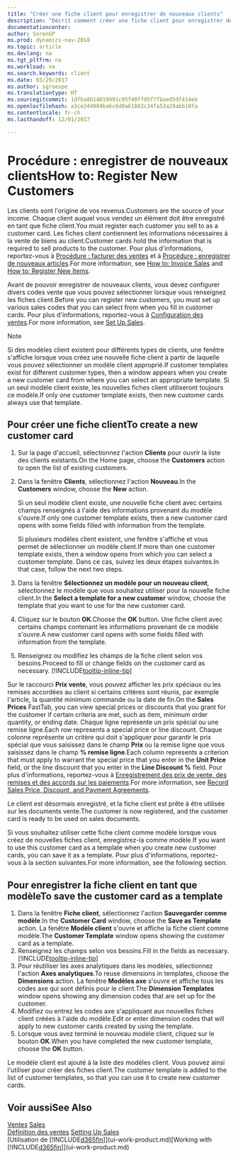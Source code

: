 ```yaml
---
title: "Créer une fiche client pour enregistrer de nouveaux clients"
description: "Décrit comment créer une fiche client pour enregistrer des informations sur chaque nouveau client ou client auquel vous vendez."
documentationcenter: 
author: SorenGP
ms.prod: dynamics-nav-2018
ms.topic: article
ms.devlang: na
ms.tgt_pltfrm: na
ms.workload: na
ms.search.keywords: client
ms.date: 03/29/2017
ms.author: sgroespe
ms.translationtype: HT
ms.sourcegitcommit: 1dfba8b14019991c95f40ffd5f7fbaed5df414eb
ms.openlocfilehash: a3ce344904ba6c6d0a61882c34fa53a29abb10fa
ms.contentlocale: fr-ch
ms.lasthandoff: 12/01/2017

---
```

# <a name="how-to-register-new-customers"></a><span data-ttu-id="a56fb-103">Procédure : enregistrer de nouveaux clients</span><span class="sxs-lookup"><span data-stu-id="a56fb-103">How to: Register New Customers</span></span>
<span data-ttu-id="a56fb-104">Les clients sont l'origine de vos revenus.</span><span class="sxs-lookup"><span data-stu-id="a56fb-104">Customers are the source of your income.</span></span> <span data-ttu-id="a56fb-105">Chaque client auquel vous vendez un élément doit être enregistré en tant que fiche client.</span><span class="sxs-lookup"><span data-stu-id="a56fb-105">You must register each customer you sell to as a customer card.</span></span> <span data-ttu-id="a56fb-106">Les fiches client contiennent les informations nécessaires à la vente de biens au client.</span><span class="sxs-lookup"><span data-stu-id="a56fb-106">Customer cards hold the information that is required to sell products to the customer.</span></span> <span data-ttu-id="a56fb-107">Pour plus d'informations, reportez-vous à [Procédure : facturer des ventes](sales-how-invoice-sales.md) et à [Procédure : enregistrer de nouveaux articles](inventory-how-register-new-items.md).</span><span class="sxs-lookup"><span data-stu-id="a56fb-107">For more information, see [How to: Invoice Sales](sales-how-invoice-sales.md) and [How to: Register New Items](inventory-how-register-new-items.md).</span></span>  

<span data-ttu-id="a56fb-108">Avant de pouvoir enregistrer de nouveaux clients, vous devez configurer divers codes vente que vous pouvez sélectionner lorsque vous renseignez les fiches client.</span><span class="sxs-lookup"><span data-stu-id="a56fb-108">Before you can register new customers, you must set up various sales codes that you can select from when you fill in customer cards.</span></span> <span data-ttu-id="a56fb-109">Pour plus d'informations, reportez-vous à [Configuration des ventes](sales-setup-sales.md).</span><span class="sxs-lookup"><span data-stu-id="a56fb-109">For more information, see [Set Up Sales](sales-setup-sales.md).</span></span>

> [!NOTE]  
>   <span data-ttu-id="a56fb-110">Si des modèles client existent pour différents types de clients, une fenêtre s'affiche lorsque vous créez une nouvelle fiche client à partir de laquelle vous pouvez sélectionner un modèle client approprié.</span><span class="sxs-lookup"><span data-stu-id="a56fb-110">If customer templates exist for different customer types, then a window appears when you create a new customer card from where you can select an appropriate template.</span></span> <span data-ttu-id="a56fb-111">Si un seul modèle client existe, les nouvelles fiches client utiliseront toujours ce modèle.</span><span class="sxs-lookup"><span data-stu-id="a56fb-111">If only one customer template exists, then new customer cards always use that template.</span></span>

## <a name="to-create-a-new-customer-card"></a><span data-ttu-id="a56fb-112">Pour créer une fiche client</span><span class="sxs-lookup"><span data-stu-id="a56fb-112">To create a new customer card</span></span>
1. <span data-ttu-id="a56fb-113">Sur la page d'accueil, sélectionnez l'action **Clients** pour ouvrir la liste des clients existants.</span><span class="sxs-lookup"><span data-stu-id="a56fb-113">On the Home page, choose the **Customers** action to open the list of existing customers.</span></span>  
2. <span data-ttu-id="a56fb-114">Dans la fenêtre **Clients**, sélectionnez l'action **Nouveau**.</span><span class="sxs-lookup"><span data-stu-id="a56fb-114">In the **Customers** window, choose the **New** action.</span></span>

    <span data-ttu-id="a56fb-115">Si un seul modèle client existe, une nouvelle fiche client avec certains champs renseignés à l'aide des informations provenant du modèle s'ouvre.</span><span class="sxs-lookup"><span data-stu-id="a56fb-115">If only one customer template exists, then a new customer card opens with some fields filled with information from the template.</span></span>

    <span data-ttu-id="a56fb-116">Si plusieurs modèles client existent, une fenêtre s'affiche et vous permet de sélectionner un modèle client.</span><span class="sxs-lookup"><span data-stu-id="a56fb-116">If more than one customer template exists, then a window opens from which you can select a customer template.</span></span> <span data-ttu-id="a56fb-117">Dans ce cas, suivez les deux étapes suivantes.</span><span class="sxs-lookup"><span data-stu-id="a56fb-117">In that case, follow the next two steps.</span></span>
3. <span data-ttu-id="a56fb-118">Dans la fenêtre **Sélectionnez un modèle pour un nouveau client**, sélectionnez le modèle que vous souhaitez utiliser pour la nouvelle fiche client.</span><span class="sxs-lookup"><span data-stu-id="a56fb-118">In the **Select a template for a new customer** window, choose the template that you want to use for the new customer card.</span></span>
4. <span data-ttu-id="a56fb-119">Cliquez sur le bouton **OK**.</span><span class="sxs-lookup"><span data-stu-id="a56fb-119">Choose the **OK** button.</span></span> <span data-ttu-id="a56fb-120">Une fiche client avec certains champs contenant les informations provenant de ce modèle s'ouvre.</span><span class="sxs-lookup"><span data-stu-id="a56fb-120">A new customer card opens with some fields filled with information from the template.</span></span>  
5. <span data-ttu-id="a56fb-121">Renseignez ou modifiez les champs de la fiche client selon vos besoins.</span><span class="sxs-lookup"><span data-stu-id="a56fb-121">Proceed to fill or change fields on the customer card as necessary.</span></span> [!INCLUDE[tooltip-inline-tip](includes/tooltip-inline-tip_md.md)]

<span data-ttu-id="a56fb-122">Sur le raccourci **Prix vente**, vous pouvez afficher les prix spéciaux ou les remises accordées au client si certains critères sont réunis, par exemple l'article, la quantité minimum commande ou la date de fin.</span><span class="sxs-lookup"><span data-stu-id="a56fb-122">On the **Sales Prices** FastTab, you can view special prices or discounts that you grant for the customer if certain criteria are met, such as item, minimum order quantity, or ending date.</span></span> <span data-ttu-id="a56fb-123">Chaque ligne représente un prix spécial ou une remise ligne.</span><span class="sxs-lookup"><span data-stu-id="a56fb-123">Each row represents a special price or line discount.</span></span> <span data-ttu-id="a56fb-124">Chaque colonne représente un critère qui doit s'appliquer pour garantir le prix spécial que vous saisissez dans le champ **Prix** ou la remise ligne que vous saisissez dans le champ **% remise ligne**.</span><span class="sxs-lookup"><span data-stu-id="a56fb-124">Each column represents a criterion that must apply to warrant the special price that you enter in the **Unit Price** field, or the line discount that you enter in the **Line Discount %** field.</span></span> <span data-ttu-id="a56fb-125">Pour plus d'informations, reportez-vous à [Enregistrement des prix de vente, des remises et des accords sur les paiements](sales-how-record-sales-price-discount-payment-agreements.md).</span><span class="sxs-lookup"><span data-stu-id="a56fb-125">For more information, see [Record Sales Price, Discount, and Payment Agreements](sales-how-record-sales-price-discount-payment-agreements.md).</span></span>

<span data-ttu-id="a56fb-126">Le client est désormais enregistré, et la fiche client est prête à être utilisée sur les documents vente.</span><span class="sxs-lookup"><span data-stu-id="a56fb-126">The customer is now registered, and the customer card is ready to be used on sales documents.</span></span>

<span data-ttu-id="a56fb-127">Si vous souhaitez utiliser cette fiche client comme modèle lorsque vous créez de nouvelles fiches client, enregistrez-la comme modèle.</span><span class="sxs-lookup"><span data-stu-id="a56fb-127">If you want to use this customer card as a template when you create new customer cards, you can save it as a template.</span></span> <span data-ttu-id="a56fb-128">Pour plus d'informations, reportez-vous à la section suivantes.</span><span class="sxs-lookup"><span data-stu-id="a56fb-128">For more information, see the following section.</span></span>

## <a name="to-save-the-customer-card-as-a-template"></a><span data-ttu-id="a56fb-129">Pour enregistrer la fiche client en tant que modèle</span><span class="sxs-lookup"><span data-stu-id="a56fb-129">To save the customer card as a template</span></span>
1. <span data-ttu-id="a56fb-130">Dans la fenêtre **Fiche client**, sélectionnez l'action **Sauvegarder comme modèle**.</span><span class="sxs-lookup"><span data-stu-id="a56fb-130">In the **Customer Card** window, choose the **Save as Template** action.</span></span> <span data-ttu-id="a56fb-131">La fenêtre **Modèle client** s'ouvre et affiche la fiche client comme modèle.</span><span class="sxs-lookup"><span data-stu-id="a56fb-131">The **Customer Template** window opens showing the customer card as a template.</span></span>
2. <span data-ttu-id="a56fb-132">Renseignez les champs selon vos besoins.</span><span class="sxs-lookup"><span data-stu-id="a56fb-132">Fill in the fields as necessary.</span></span> [!INCLUDE[tooltip-inline-tip](includes/tooltip-inline-tip_md.md)]
3. <span data-ttu-id="a56fb-133">Pour réutiliser les axes analytiques dans les modèles, sélectionnez l'action **Axes analytiques**.</span><span class="sxs-lookup"><span data-stu-id="a56fb-133">To reuse dimensions in templates, choose the **Dimensions** action.</span></span> <span data-ttu-id="a56fb-134">La fenêtre **Modèles axe** s'ouvre et affiche tous les codes axe qui sont définis pour le client.</span><span class="sxs-lookup"><span data-stu-id="a56fb-134">The **Dimension Templates** window opens showing any dimension codes that are set up for the customer.</span></span>
4. <span data-ttu-id="a56fb-135">Modifiez ou entrez les codes axe s'appliquant aux nouvelles fiches client créées à l'aide du modèle.</span><span class="sxs-lookup"><span data-stu-id="a56fb-135">Edit or enter dimension codes that will apply to new customer cards created by using the template.</span></span>  
5. <span data-ttu-id="a56fb-136">Lorsque vous avez terminé le nouveau modèle client, cliquez sur le bouton **OK**.</span><span class="sxs-lookup"><span data-stu-id="a56fb-136">When you have completed the new customer template, choose the **OK** button.</span></span>

<span data-ttu-id="a56fb-137">Le modèle client est ajouté à la liste des modèles client. Vous pouvez ainsi l'utiliser pour créer des fiches client.</span><span class="sxs-lookup"><span data-stu-id="a56fb-137">The customer template is added to the list of customer templates, so that you can use it to create new customer cards.</span></span>

## <a name="see-also"></a><span data-ttu-id="a56fb-138">Voir aussi</span><span class="sxs-lookup"><span data-stu-id="a56fb-138">See Also</span></span>
<span data-ttu-id="a56fb-139">[Ventes](sales-manage-sales.md)  </span><span class="sxs-lookup"><span data-stu-id="a56fb-139">[Sales](sales-manage-sales.md)  </span></span>  
<span data-ttu-id="a56fb-140">[Définition des ventes](sales-setup-sales.md)  </span><span class="sxs-lookup"><span data-stu-id="a56fb-140">[Setting Up Sales](sales-setup-sales.md)  </span></span>  
<span data-ttu-id="a56fb-141">[Utilisation de [!INCLUDE[d365fin](includes/d365fin_md.md)]](ui-work-product.md)</span><span class="sxs-lookup"><span data-stu-id="a56fb-141">[Working with [!INCLUDE[d365fin](includes/d365fin_md.md)]](ui-work-product.md)</span></span>

